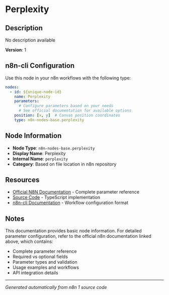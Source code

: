 # Perplexity

## Description

No description available

**Version**: 1

## n8n-cli Configuration

Use this node in your n8n workflows with the following type:

```yaml
nodes:
  - id: ${unique-node-id}
    name: Perplexity
    parameters:
      # Configure parameters based on your needs
      # See official documentation for available options
    position: [x, y]  # Canvas position coordinates
    type: n8n-nodes-base.perplexity
```

## Node Information

- **Node Type**: `n8n-nodes-base.perplexity`
- **Display Name**: Perplexity
- **Internal Name**: `perplexity`
- **Category**: Based on file location in n8n repository

## Resources

- [Official N8N Documentation](https://docs.n8n.io/integrations/builtin/app-nodes/n8n-nodes-base.perplexity/) - Complete parameter reference
- [Source Code](https://github.com/n8n-io/n8n/blob/master/packages/nodes-base/nodes/Perplexity/Perplexity.node.ts) - TypeScript implementation
- [n8n-cli Documentation](https://github.com/edenreich/n8n-cli) - Workflow configuration format

## Notes

This documentation provides basic node information. For detailed parameter configuration, 
refer to the official n8n documentation linked above, which contains:

- Complete parameter reference
- Required vs optional fields
- Parameter types and validation
- Usage examples and workflows
- API integration details

---
*Generated automatically from n8n 1 source code*
